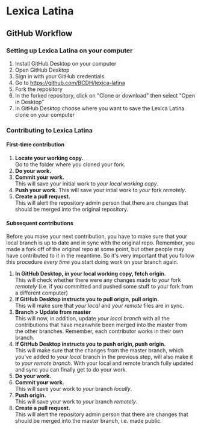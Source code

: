 # Lexica Latina


## GitHub Workflow

### Setting up Lexica Latina on your computer

1. Install GitHub Desktop on your computer
2. Open GitHub Desktop
3. Sign in with your GitHub credentials
4. Go to https://github.com/BCDH/lexica-latina
5. Fork the repository
5. In the forked repository, click on "Clone or download" then select "Open in Desktop"
6. In GitHub Desktop choose where you want to save the Lexica Latina clone on your computer

### Contributing to Lexica Latina

#### First-time contribution

1. **Locate your working copy.**  
   Go to the folder where you cloned your fork.
2. **Do your work.**  
3. **Commit your work.**  
   This will save your initial work to _your local working copy_.  
4. **Push your work.**
   This will save your intial work to _your_ fork _remotely_.  
5. **Create a pull request.**  
   This will alert the repository admin person that there are changes that should be merged into the original repository.

#### Subsequent contributions

Before you make your next contribution, you have to make sure that your local branch is up to date and in sync with the original repo. Remember, you made a fork off of the original repo at some point, but other people may have contributed to it in the meantime. So it's very important that you follow  this procedure _every time_ you start doing work on your branch again.

1. **In GitHub Desktop, in your local working copy, fetch origin.**  
   This will check whether there were any changes made to _your_ fork _remotely_ (i.e. if you committed and pushed some stuff to your fork from a different computer)
2. **If GitHub Desktop instructs you to pull origin, pull origin.**  
   This will make sure that _your local_ and _your remote_ files are in sync. 
3. **Branch > Update from master**  
   This will now, in addition, update _your local branch_ with all the contributions that have meanwhile been merged into the master from the other branches. Remember, each contributor works in their own branch.
4. **If GitHub Desktop instructs you to push origin, push origin.**  
   This will make sure that the changes from the master branch, which you've added to  _your local_ branch in the previous step, will also make it to _your remote branch_. With your local and remote branch fully updated and sync you can finally get to do your work.
4. **Do your work.**
5. **Commit your work.**  
   This will save your work to _your_ branch _locally_.
6. **Push origin.**  
   This will save your work to _your_ branch _remotely_.
7. **Create a pull request.**  
  This will alert the repository admin person that there are changes that should be merged into the master branch, i.e. made public.
